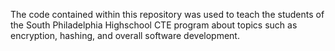 The code contained within this repository was used to teach the students of the South Philadelphia Highschool CTE program about topics such as encryption, hashing, and overall software development.
